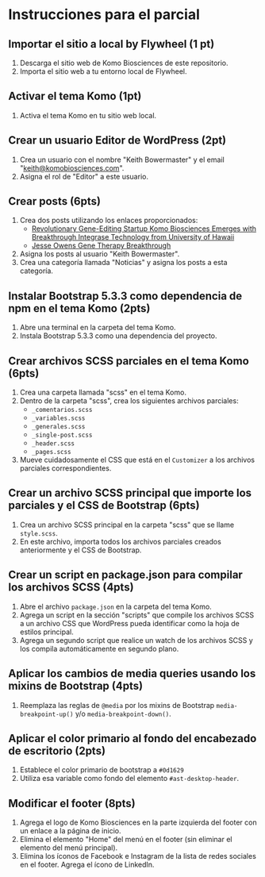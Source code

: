 # Instrucciones para el parcial

## Importar el sitio a local by Flywheel (1 pt)
1. Descarga el sitio web de Komo Biosciences de este repositorio.
2. Importa el sitio web a tu entorno local de Flywheel.

## Activar el tema Komo (1pt)
1. Activa el tema Komo en tu sitio web local.

## Crear un usuario Editor de WordPress (2pt)
1. Crea un usuario con el nombre "Keith Bowermaster" y el email "keith@komobiosciences.com".
2. Asigna el rol de "Editor" a este usuario.

## Crear posts (6pts)
1. Crea dos posts utilizando los enlaces proporcionados:
   - [Revolutionary Gene-Editing Startup Komo Biosciences Emerges with Breakthrough Integrase Technology from University of Hawaii](https://biobuzz.io/revolutionary-gene-editing-startup-komo-biosciences-emerges-with-breakthrough-integrase-technology-from-university-of-hawaii/)
   - [Jesse Owens Gene Therapy Breakthrough](https://jabsom.hawaii.edu/news-events/news/2024/07/jesse-owens-gene-therapy-breakthrough.html)
2. Asigna los posts al usuario "Keith Bowermaster".
3. Crea una categoría llamada "Noticias" y asigna los posts a esta categoría.

## Instalar Bootstrap 5.3.3 como dependencia de npm en el tema Komo (2pts)
1. Abre una terminal en la carpeta del tema Komo.
2. Instala Bootstrap 5.3.3 como una dependencia del proyecto.

## Crear archivos SCSS parciales en el tema Komo (6pts)
1. Crea una carpeta llamada "scss" en el tema Komo.
2. Dentro de la carpeta "scss", crea los siguientes archivos parciales:
   - `_comentarios.scss`
   - `_variables.scss`
   - `_generales.scss`
   - `_single-post.scss`
   - `_header.scss`
   - `_pages.scss`
3. Mueve cuidadosamente el CSS que está en el `Customizer` a los archivos parciales correspondientes.

## Crear un archivo SCSS principal que importe los parciales y el CSS de Bootstrap (6pts)
1. Crea un archivo SCSS principal en la carpeta "scss" que se llame `style.scss`.
2. En este archivo, importa todos los archivos parciales creados anteriormente y el CSS de Bootstrap.

## Crear un script en package.json para compilar los archivos SCSS (4pts)
1. Abre el archivo `package.json` en la carpeta del tema Komo.
2. Agrega un script en la sección "scripts" que compile los archivos SCSS a un archivo CSS que WordPress pueda identificar como la hoja de estilos principal.
3. Agrega un segundo script que realice un watch de los archivos SCSS y los compila automáticamente en segundo plano.

## Aplicar los cambios de media queries usando los mixins de Bootstrap (4pts)
1. Reemplaza las reglas de `@media` por los mixins de Bootstrap `media-breakpoint-up()` y/o `media-breakpoint-down()`.

## Aplicar el color primario al fondo del encabezado de escritorio (2pts)
1. Establece el color primario de bootstrap a `#0d1629` 
2. Utiliza esa variable como fondo del elemento `#ast-desktop-header`.

## Modificar el footer (8pts)
1. Agrega el logo de Komo Biosciences en la parte izquierda del footer con un enlace a la página de inicio.
2. Elimina el elemento "Home" del menú en el footer (sin eliminar el elemento del menú principal).
3. Elimina los íconos de Facebook e Instagram de la lista de redes sociales en el footer. Agrega el ícono de LinkedIn.